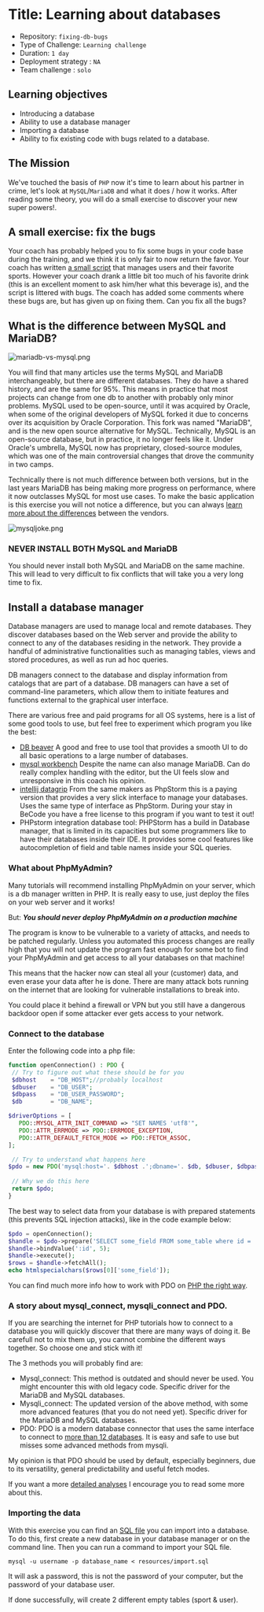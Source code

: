 # Title: Learning about databases

- Repository: `fixing-db-bugs`
- Type of Challenge: `Learning challenge`
- Duration: `1 day`
- Deployment strategy : `NA`
- Team challenge : `solo`

## Learning objectives
- Introducing a database
- Ability to use a database manager
- Importing a database
- Ability to fix existing code with bugs related to a database.

## The Mission
We've touched the basis of `PHP` now it's time to learn about his partner in crime, let's look at `MySQL`/`MariaDB` and what it does / how it works.
After reading some theory, you will do a small exercise to discover your new super powers!.

## A small exercise: fix the bugs
Your coach has probably helped you to fix some bugs in your code base during the training, and we think it is only fair to now return the favor.
Your coach has written [a small script](resources/index.php) that manages users and their favorite sports.
However your coach drank a little bit too much of his favorite drink (this is an excellent moment to ask him/her what this beverage is), and the script is littered with bugs.
The coach has added some comments where these bugs are, but has given up on fixing them.
Can you fix all the bugs?

## What is the difference between MySQL and MariaDB?
![mariadb-vs-mysql.png](images/mariadb-vs-mysql.png)

You will find that many articles use the terms MySQL and MariaDB interchangeably, but there are different databases. They do have a shared history, and are the same for 95%. 
This means in practice that most projects can change from one db to another with probably only minor problems. 
MySQL used to be open-source, until it was acquired by Oracle, when some of the original developers of MySQL forked it due to concerns over its acquisition by Oracle Corporation.
This fork was named "MariaDB", and is the new open source alternative for MySQL.
Technically, MySQL is an open-source database, but in practice, it no longer feels like it. Under Oracle's umbrella, MySQL now has proprietary, closed-source modules, which was one of the main controversial changes that drove the community in two camps.

Technically there is not much difference between both versions, but in the last years MariaDB has being making more progress on performance, where it now outclasses MySQL for most use cases.
To make the basic application is this exercise you will not notice a difference, but you can always [learn more about the differences](https://www.eversql.com/mariadb-vs-mysql/) between the vendors.

![mysqljoke.png](images/mysqljoke.jpg)

### NEVER INSTALL BOTH MySQL and MariaDB
You should never install both MySQL and MariaDB on the same machine. 
This will lead to very difficult to fix conflicts that will take you a very long time to fix.

## Install a database manager
Database managers are used to manage local and remote databases. They discover databases based on the Web server and provide the ability to connect to any of the databases residing in the network. They provide a handful of administrative functionalities such as managing tables, views and stored procedures, as well as run ad hoc queries.

DB managers connect to the database and display information from catalogs that are part of a database. DB managers can have a set of command-line parameters, which allow them to initiate features and functions external to the graphical user interface.

There are various free and paid programs for all OS systems, here is a list of some good tools to use, but feel free to experiment which program you like the best:

- [DB beaver](https://computingforgeeks.com/install-and-configure-dbeaver-on-ubuntu-debian/) A good and free to use tool that provides a smooth UI to do all basic operations to a large number of databases.
- [mysql workbench](https://www.linode.com/docs/databases/mysql/install-and-configure-mysql-workbench-on-ubuntu/
) Despite the name can also manage MariaDB. Can do really complex handling with the editor, but the UI feels slow and unresponsive in this coach his opinion.
- [intellij datagrip](https://www.jetbrains.com/datagrip/) From the same makers as PhpStorm this is a paying version that provides a very slick interface to manage your databases. Uses the same type of interface as PhpStorm. During your stay in BeCode you have a free license to this program if you want to test it out!
- PHPstorm integration database tool: PHPStorm has a build in Database manager, that is limited in its capacities but some programmers like to have their databases inside their IDE. It provides some cool features like autocompletion of field and table names inside your SQL queries. 

### What about PhpMyAdmin?
Many tutorials will recommend installing PhpMyAdmin on your server, which is a db manager written in PHP. It is really easy to use, just deploy the files on your web server and it works!

But: ***You should never deploy PhpMyAdmin on a production machine***

The program is know to be vulnerable to a variety of attacks, and needs to be patched regularly. Unless you automated this process changes are really high that you will not update the program fast enough for some bot to find your PhpMyAdmin and get access to all your databases on that machine!

This means that the hacker now can steal all your (customer) data, and even erase your data after he is done. There are many attack bots running on the internet that are looking for vulnerable installations to break into. 

You could place it behind a firewall or VPN but you still have a dangerous backdoor open if some attacker ever gets access to your network.

### Connect to the database
Enter the following code into a php file:

`````php
function openConnection() : PDO {
 // Try to figure out what these should be for you
 $dbhost    = "DB_HOST";//probably localhost
 $dbuser    = "DB_USER";
 $dbpass    = "DB_USER_PASSWORD";
 $db        = "DB_NAME";

$driverOptions = [
   PDO::MYSQL_ATTR_INIT_COMMAND => "SET NAMES 'utf8'",
   PDO::ATTR_ERRMODE => PDO::ERRMODE_EXCEPTION,
   PDO::ATTR_DEFAULT_FETCH_MODE => PDO::FETCH_ASSOC,
];

 // Try to understand what happens here 
$pdo = new PDO('mysql:host='. $dbhost .';dbname='. $db, $dbuser, $dbpass, $driverOptions);
 
 // Why we do this here
 return $pdo;
}
`````

The best way to select data from your database is with prepared statements (this prevents SQL injection attacks), like in the code example below:

`````php
$pdo = openConnection();
$handle = $pdo->prepare('SELECT some_field FROM some_table where id = :id');
$handle->bindValue(':id', 5);
$handle->execute();
$rows = $handle->fetchAll();
echo htmlspecialchars($rows[0]['some_field']);
`````

You can find much more info how to work with PDO on [PHP the right way](https://phptherightway.com/#pdo_extension).

### A story about mysql_connect, mysqli_connect and PDO.
If you are searching the internet for PHP tutorials how to connect to a database you will quickly discover that there are many ways of doing it. Be carefull not to mix them up, you cannot combine the different ways together. So choose one and stick with it!

The 3 methods you will probably find are:
- Mysql_connect: This method is outdated and should never be used. You might encounter this with old legacy code. Specific driver for the MariaDB and MySQL databases.
- Mysqli_connect: The updated version of the above method, with some more advanced features (that you do not need yet). Specific driver for the MariaDB and MySQL databases.
- PDO: PDO is a modern database connector that uses the same interface to connect to [more than 12 databases](https://www.php.net/manual/en/pdo.drivers.php#pdo.drivers). It is easy and safe to use but misses some advanced methods from mysqli.

My opinion is that PDO should be used by default, especially beginners, due to its versatility, general predictability and useful fetch modes.

If you want a more [detailed analyses](https://websitebeaver.com/php-pdo-vs-mysqli) I encourage you to read some more about this.

### Importing the data
With this exercise you can find an [SQL file](resources/import.sql) you can import into a database.
To do this, first create a new database in your database manager or on the command line.
Then you can run a command to import your SQL file.

```mysql -u username -p database_name < resources/import.sql```

It will ask a password, this is not the password of your computer, but the password of your database user.

If done successfully, will create 2 different empty tables (sport & user).
